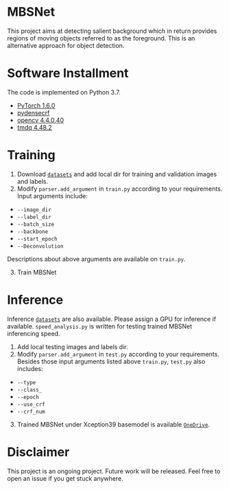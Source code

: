 # MBSNet
This project aims at detecting salient background which in return provides regions of moving objects referred to as the foreground. This is an alternative approach for object detection.

# Software Installment
The code is implemented on Python 3.7.
* [PyTorch 1.6.0](https://pytorch.org/)
* [pydensecrf](https://github.com/lucasb-eyer/pydensecrf)
* [opencv 4.4.0.40](https://pypi.org/project/opencv-python/)
* [tmdq 4.48.2](https://pypi.org/project/tqdm/)

# Training
1. Download [`datasets`](https://github.com/OSUPCVLab/Ford2020/tree/master/Moving-Camera%20Background%20Subtraction%20Network%20for%20Autonomous%20Driving/Dataset) and add local dir for training and validation images and labels.
2. Modify `parser.add_argument` in `train.py` according to your requirements. Input arguments include:
* `--image_dir`
* `--label_dir`
* `--batch_size`
* `--backbone`
* `--start_epoch`
* `--Deconvolution`

Descriptions about above arguments are available on `train.py`.

3. Train MBSNet

# Inference
Inference [`datasets`](https://github.com/OSUPCVLab/Ford2020/tree/master/Moving-Camera%20Background%20Subtraction%20Network%20for%20Autonomous%20Driving/Dataset) are also available. Please assign a GPU for inference if available. `speed_analysis.py` is written for testing trained MBSNet inferencing speed.
1. Add local testing images and labels dir.
2. Modify `parser.add_argument` in `test.py` according to your requirements. Besides those input arguments listed above `train.py`, `test.py` also includes:
* `--type`
* `--class_`
* `--epoch`
* `--use_crf`
* `--crf_num`

3. Trained MBSNet under Xception39 basemodel is available [`OneDrive`](https://buckeyemailosu-my.sharepoint.com/:f:/r/personal/wei_909_buckeyemail_osu_edu/Documents/Pre-trained%20Models?csf=1&web=1&e=kFdfGo).

# Disclaimer
This project is an ongoing project. Future work will be released. Feel free to open an issue if you get stuck anywhere.
